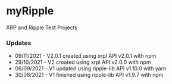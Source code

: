 # myRipple
XRP and Ripple Test Projects

### Updates
- 09/11/2021 - V2.0.1 created using xrpl API v2.0.1 with npm
- 29/10/2021 - V2 created using xrpl API v2.0.0 with npm
- 06/09/2021 - V1 updated using ripple-lib API v1.10.0 with yarn
- 30/08/2021 - V1 finished using ripple-lib API v1.9.7 with npm
